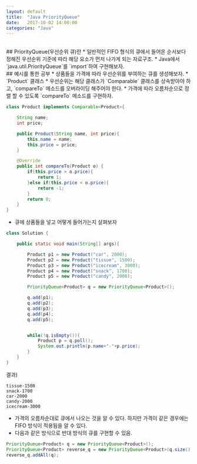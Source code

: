 ```yaml
---
layout: default
title:  "Java PriorityQueue"
date:   2017-10-02 14:00:00
categories: "Java"
---
```




<br>
## PriorityQueue(우선순위 큐)란
* 일반적인 FIFO 형식의 큐에서 들어온 순서보다 정해진 우선순위 기준에 따라 해당 요소가 먼저 나가게 되는
자료구조.
* Java에서 `java.util.PriorityQueue`를 `import`하여 구현해보자.

<br>
## 예시를 통한 공부
* 상품들을 가격에 따라 우선순위를 부여하는 큐를 생성해보자.
* `Product` 클래스
* 우선순위는 해당 클래스가 `Comparable` 클래스를 상속받아야 하고, `compareTo` 메소드를 오버라이딩 해주어야 한다.
* 가격에 따라 오름차순으로 정렬 할 수 있도록 `compareTo` 메소드를 구현하자.

```java
class Product implements Comparable<Product>{

    String name;
    int price;

    public Product(String name, int price){
        this.name = name;
        this.price = price;
    }

    @Override
    public int compareTo(Product o) {
        if(this.price > o.price){
            return 1;
        }else if(this.price < o.price){
            return -1;
        }
        return 0;
    }
}
```

* 큐에 상품들을 넣고 어떻게 들어가는지 살펴보자

```java
class Solution {

    public static void main(String[] args){

        Product p1 = new Product("car", 2000);
        Product p2 = new Product("tissue", 1500);
        Product p3 = new Product("icecream", 3000);
        Product p4 = new Product("snack", 1700);
        Product p5 = new Product("candy", 2000);

        PriorityQueue<Product> q = new PriorityQueue<Product>();

        q.add(p1);
        q.add(p2);
        q.add(p3);
        q.add(p4);
        q.add(p5);


        while(!q.isEmpty()){
            Product p = q.poll();
            System.out.println(p.name+"-"+p.price);
        }
    }
}
```

결과)

```
tissue-1500
snack-1700
car-2000
candy-2000
icecream-3000
```
* 가격의 오름차순대로 큐에서 나오는 것을 알 수 있다. 하지만 가격이 같은 경우에는 FIFO 방식이 적용됨을 알 수 있다.
* 다음과 같은 방식으로 반대 방식의 큐를 구현할 수 있음.

```java
PriorityQueue<Product> q = new PriorityQueue<Product>();
PriorityQueue<Product> reverse_q = new PriorityQueue<Product>(q.size(), Collections.reverseOrder());
reverse_q.addAll(q);
```

